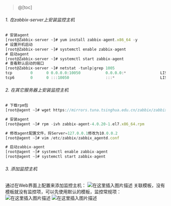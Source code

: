 ﻿>@[toc]
###### 1. 在zabbix-server上安装监控主机
```js
# 安装agent
[root@Zabbix-server ~]# yum install zabbix-agent.x86_64 -y
# 设置开机启动
[root@Zabbix-server ~]# systemctl enable zabbix-agent
# 启动agent
[root@Zabbix-server ~]# systemctl start zabbix-agent
# 查看默认启动的端口
[root@Zabbix-server ~]# netstat -tunlp|grep 1005
tcp        0      0 0.0.0.0:10050           0.0.0.0:*               LISTEN      9903/zabbix_agentd  
tcp6       0      0 :::10050                :::*                    LISTEN      9903/zabbix_agentd 
```
###### 2. 在其它服务器上安装监控主机
```js
# 下载rpm包
[root@agent ~]# wget https://mirrors.tuna.tsinghua.edu.cn/zabbix/zabbix/4.0/rhel/7/x86_64/zabbix-agent-4.0.20-1.el7.x86_64.rpm

# 安装agent
[root@agent ~]# rpm -ivh zabbix-agent-4.0.20-1.el7.x86_64.rpm 

# 修改agent配置文件，将Server=127.0.0.1修改为10.0.0.2
[root@agent ~]# vim /etc/zabbix/zabbix_agentd.conf

# 启动zabbix-agent
[root@agent ~]# systemctl enable zabbix-agent
[root@agent ~]# systemctl start zabbix-agent
```
###### 3. 添加监控主机
通过在Web界面上配置来添加监控主机：
![在这里插入图片描述](https://img-blog.csdnimg.cn/20200520175335473.png?x-oss-process=image/watermark,type_ZmFuZ3poZW5naGVpdGk,shadow_10,text_aHR0cHM6Ly9ibG9nLmNzZG4ubmV0L1RoYW5sb24=,size_16,color_FFFFFF,t_70)
关联模板，没有模板就没有监控项，可以先使用默认的模板，监控常规项：
![在这里插入图片描述](https://img-blog.csdnimg.cn/20200520175513747.png?x-oss-process=image/watermark,type_ZmFuZ3poZW5naGVpdGk,shadow_10,text_aHR0cHM6Ly9ibG9nLmNzZG4ubmV0L1RoYW5sb24=,size_16,color_FFFFFF,t_70)
![在这里插入图片描述](https://img-blog.csdnimg.cn/2020052017574618.png?x-oss-process=image/watermark,type_ZmFuZ3poZW5naGVpdGk,shadow_10,text_aHR0cHM6Ly9ibG9nLmNzZG4ubmV0L1RoYW5sb24=,size_16,color_FFFFFF,t_70)
